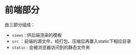 # 前端部分

由三部分组成：

* `views` : 供后端渲染的模板
* `src` ：前端的源文件，经打包、压缩后再置入static下相应目录
* `static` : 会被浏览器访问到的静态文件夹